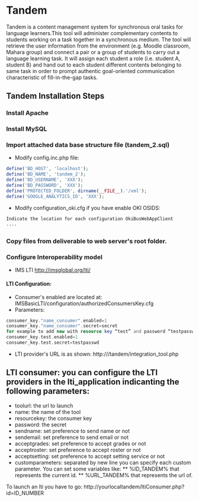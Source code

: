 Tandem
======

Tandem is a content management system for synchronous oral tasks for language learners.This tool will administer complementary contents to students working on a task together in a synchronous medium. The tool will retrieve the user information from the environment (e.g. Moodle classroom, Mahara group) and connect a pair or a group of students to carry out a language learning task. It will assign each student a role (i.e. student A, student B) and hand out to each student different contents belonging to same task in order to prompt authentic goal-oriented communication characteristic of fill-in-the-gap tasks.

## Tandem Installation Steps
### Install Apache
### Install MySQL
### Import attached data base structure file (tandem_2.sql)

* Modify config.inc.php file:
``` php
define('BD_HOST', 'localhost'); 
define('BD_NAME', 'tandem_2'); 
define('BD_USERNAME', 'XXX'); 
define('BD_PASSWORD', 'XXX'); 
define('PROTECTED_FOLDER', dirname(__FILE__).'/xml');
define('GOOGLE_ANALYTICS_ID', 'XXX'); 
```
* Modify configuration_oki.cfg if you have enable OKI OSIDS:
```
Indicate the location for each configuration OkiBusWebAppClient
....
```
##
### Copy files from deliverable to web server's root folder.
### Configure Interoperability model
* IMS LTI http://imsglobal.org/lti/ 
#### LTI Configuration:
*  Consumer's enabled are located at:
 IMSBasicLTI/configuration/authorizedConsumersKey.cfg
* Parameters:
```php
consumer_key."name_consumer".enabled=1
consumer_key."name_consumer".secret=secret
for example to add new with resource key “test” and password “testpasswd” 
consumer_key.test.enabled=1
consumer_key.test.secret=testpasswd 
```
* LTI provider's URL is as shown:
http://<ip>/tandem/integration_tool.php

## LTI consumer: you can configure the LTI providers in the lti_application indicanting the following parameters:
* toolurl: the url to launch
* name: the name of the tool
* resourcekey: the consumer key
* password: the secret
* sendname: set preference to send name or not
* sendemail: set preference to send email or not
* acceptgrades: set preference to accept grades or not
* acceptroster: set preference to accept roster or not
* acceptsetting: set preference to accept setting service or not
* customparameters: separated by new line you can specify each custom parameter. You can set some variables like:
** %ID_TANDEM% that represents the current id.
** %URL_TANDEM% that represents the url of.

To launch an lti you have to go: http://yourlocaltandem/ltiConsumer.php?id=ID_NUMBER

